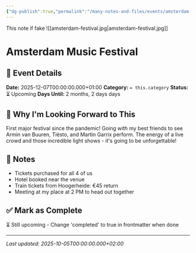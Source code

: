 ```yaml
---
{"dg-publish":true,"permalink":"/many-notes-and-files/events/amsterdam-music-festival/","tags":["event","music"],"noteIcon":"","created":"2025-10-04T22:11:49.823+02:00","updated":"2025-10-05T20:14:06.364+02:00"}
---
```


This note if fake
![[amsterdam-festival.jpg\|amsterdam-festival.jpg]]

# Amsterdam Music Festival

## 📅 Event Details

**Date:** 2025-12-07T00:00:00.000+01:00 **Category:** `= this.category` **Status:** ⏳ Upcoming **Days Until:** 2 months, 2 days days

## 🎯 Why I'm Looking Forward to This

First major festival since the pandemic! Going with my best friends to see Armin van Buuren, Tiësto, and Martin Garrix perform. The energy of a live crowd and those incredible light shows - it's going to be unforgettable!

## 📝 Notes

- Tickets purchased for all 4 of us
- Hotel booked near the venue
- Train tickets from Hoogerheide: €45 return
- Meeting at my place at 2 PM to head out together

## ✅ Mark as Complete

⏳ Still upcoming - Change 'completed' to true in frontmatter when done

---

_Last updated: 2025-10-05T00:00:00.000+02:00_